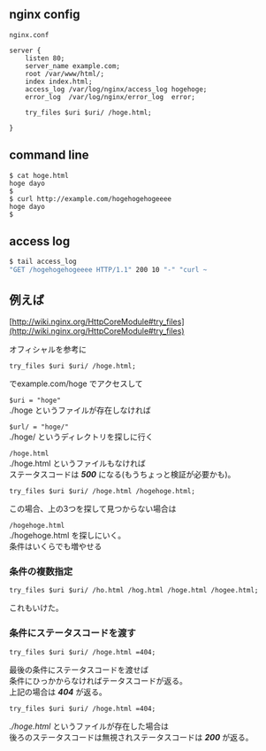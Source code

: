 ## nginx config

`nginx.conf`
```
server {
    listen 80;
    server_name example.com;
    root /var/www/html/;
    index index.html;
    access_log /var/log/nginx/access_log hogehoge;
    error_log  /var/log/nginx/error_log  error;
    
    try_files $uri $uri/ /hoge.html;
    
}
```

## command line
```
$ cat hoge.html
hoge dayo
$
$ curl http://example.com/hogehogehogeeee
hoge dayo
$
```

## access log
```bash
$ tail access_log
"GET /hogehogehogeeee HTTP/1.1" 200 10 "-" "curl ~
```

## 例えば

[http://wiki.nginx.org/HttpCoreModule#try_files](http://wiki.nginx.org/HttpCoreModule#try_files)

オフィシャルを参考に

```
try_files $uri $uri/ /hoge.html;
```

でexample.com/hoge でアクセスして

`$uri = "hoge"`  
./hoge というファイルが存在しなければ

`$url/ = "hoge/"`  
./hoge/ というディレクトリを探しに行く

`/hoge.html`  
./hoge.html というファイルもなければ  
ステータスコードは ***500*** になる(もうちょっと検証が必要かも)。

```
try_files $uri $uri/ /hoge.html /hogehoge.html;
```
この場合、上の3つを探して見つからない場合は

`/hogehoge.html`  
./hogehoge.html を探しにいく。  
条件はいくらでも増やせる

### 条件の複数指定
```
try_files $uri $uri/ /ho.html /hog.html /hoge.html /hogee.html;
```
これもいけた。

### 条件にステータスコードを渡す
```
try_files $uri $uri/ /hoge.html =404;
```

最後の条件にステータスコードを渡せば  
条件にひっかからなければテータスコードが返る。  
上記の場合は ***404*** が返る。
  
```
try_files $uri $uri/ /hoge.html =404;
```

*./hoge.html* というファイルが存在した場合は  
後ろのステータスコードは無視されステータスコードは ***200*** が返る。
